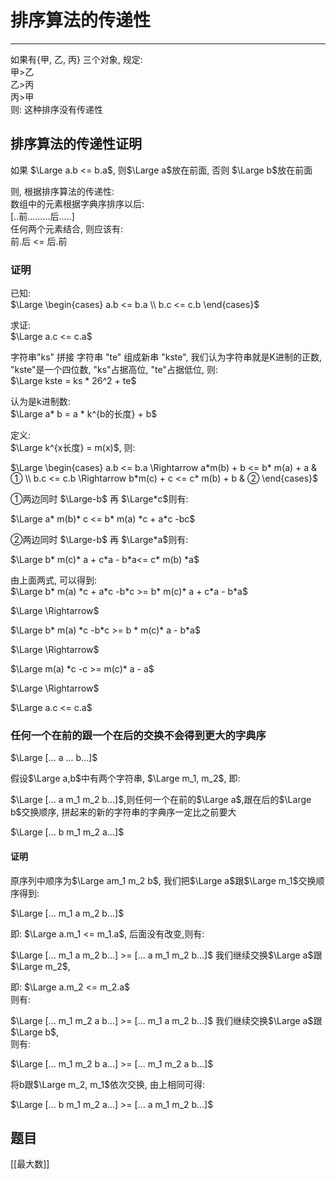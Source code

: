 # 排序算法的传递性


---

如果有{甲, 乙, 丙} 三个对象, 规定:   
甲>乙   
乙>丙  
丙>甲   
则: 这种排序没有传递性   


## 排序算法的传递性证明

如果
$\Large a.b <= b.a$, 则$\Large a$放在前面, 否则 $\Large b$放在前面

则, 根据排序算法的传递性:  
数组中的元素根据字典序排序以后:  
  [..前.........后.....]  
任何两个元素结合, 则应该有:  
  前.后 <= 后.前  

### 证明   
已知:   
$\Large \begin{cases}
a.b <= b.a   \\  
b.c <= c.b 
\end{cases}$

求证:  
$\Large a.c <= c.a$ 

字符串"ks" 拼接 字符串 "te" 组成新串 "kste", 我们认为字符串就是K进制的正数,  "kste"是一个四位数, "ks"占据高位, "te"占据低位, 则:   
$\Large kste = ks * 26^2  + te$

认为是k进制数:  
$\Large a* b = a * k^{b的长度} + b$  

定义:   
$\Large k^{x长度} = m(x)$, 则:   

$\Large \begin{cases}
a.b <= b.a \Rightarrow a*m(b) + b <= b* m(a) + a & ①  \\ 
b.c <= c.b \Rightarrow b*m(c) + c <= c* m(b) + b & ②  
\end{cases}$

①两边同时 $\Large-b$ 再 $\Large*c$则有:

$\Large a* m(b)* c <= b* m(a) *c + a*c -bc$  

②两边同时 $\Large-b$ 再 $\Large*a$则有:  

$\Large b* m(c)* a + c*a - b*a<= c* m(b) *a$  

<div STYLE="page-break-after: always;"></div>

由上面两式, 可以得到:   
$\Large b* m(a) *c + a*c -b*c >= b* m(c)* a + c*a - b*a$

$\Large \Rightarrow$

$\Large b* m(a) *c -b*c >= b * m(c)* a - b*a$ 


$\Large \Rightarrow$

$\Large m(a) *c -c >= m(c)* a - a$

$\Large \Rightarrow$

$\Large a.c <= c.a$

### 任何一个在前的跟一个在后的交换不会得到更大的字典序

$\Large [... a ... b...]$

假设$\Large a,b$中有两个字符串, $\Large m_1, m_2$, 即:   

$\Large [... a m_1 m_2 b...]$,则任何一个在前的$\Large a$,跟在后的$\Large b$交换顺序, 拼起来的新的字符串的字典序一定比之前要大

$\Large [... b m_1 m_2 a...]$

#### 证明
原序列中顺序为$\Large am_1 m_2 b$, 我们把$\Large a$跟$\Large m_1$交换顺序得到:    

$\Large [... m_1 a m_2 b...]$  

即: $\Large a.m_1 <= m_1.a$, 后面没有改变,则有:  

$\Large [... m_1 a m_2 b...] >= [... a m_1 m_2 b...]$
我们继续交换$\Large a$跟$\Large m_2$,   

即: $\Large a.m_2 <= m_2.a$  
则有:    

$\Large [... m_1 m_2 a b...] >= [... m_1 a m_2 b...]$
我们继续交换$\Large a$跟$\Large b$,    
则有:    

$\Large [... m_1 m_2 b a...] >= [... m_1 m_2 a b...]$

将b跟$\Large m_2, m_1$依次交换, 由上相同可得:

$\Large [... b m_1 m_2 a...] >= [... a m_1 m_2 b...]$


## 题目

[[最大数]]